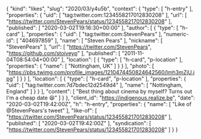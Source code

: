 {
  "kind": "likes",
  "slug": "2020/03/y4u5b",
  "context": {
    "type": [
      "h-entry"
    ],
    "properties": {
      "uid": [
        "tag:twitter.com:1234558217012830208"
      ],
      "url": [
        "https://twitter.com/StevenPears/status/1234558217012830208"
      ],
      "published": [
        "2020-03-02T19:16:30+00:00"
      ],
      "author": [
        {
          "type": [
            "h-card"
          ],
          "properties": {
            "uid": [
              "tag:twitter.com:StevenPears"
            ],
            "numeric-id": [
              "404697859"
            ],
            "name": [
              "Steven Pears"
            ],
            "nickname": [
              "StevenPears"
            ],
            "url": [
              "https://twitter.com/StevenPears",
              "https://github.com/stoiveyp"
            ],
            "published": [
              "2011-11-04T08:54:04+00:00"
            ],
            "location": [
              {
                "type": [
                  "h-card",
                  "p-location"
                ],
                "properties": {
                  "name": [
                    "Nottingham, UK"
                  ]
                }
              }
            ],
            "photo": [
              "https://pbs.twimg.com/profile_images/1210474450824642560/lmh3mZjU.jpg"
            ]
          }
        }
      ],
      "location": [
        {
          "type": [
            "h-card",
            "p-location"
          ],
          "properties": {
            "uid": [
              "tag:twitter.com:7d7bdec12d2549d4"
            ],
            "name": [
              "Nottingham, England"
            ]
          }
        }
      ],
      "content": [
        "Best thing about cinema by myself? Turns out I'm a cheap date 😆"
      ]
    }
  },
  "client_id": "https://indigenous.realize.be",
  "date": "2020-03-02T19:42:00Z",
  "h": "h-entry",
  "properties": {
    "name": [
      "Like of @StevenPears's tweet"
    ],
    "like-of": [
      "https://twitter.com/StevenPears/status/1234558217012830208"
    ],
    "published": [
      "2020-03-02T19:42:00Z"
    ],
    "syndication": [
      "https://twitter.com/StevenPears/status/1234558217012830208"
    ]
  }
}
